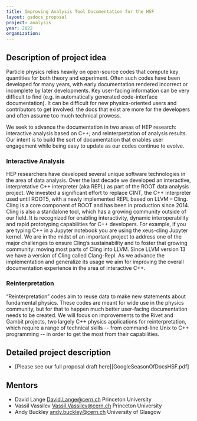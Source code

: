 ```yaml
---
title: Improving Analysis Tool Documentation for the HSF
layout: gsdocs_proposal
project: analysis
year: 2022
organization:
---
```


## Description of project idea

Particle physics relies heavily on open-source codes that compute key quantities for both theory and experiment. Often such codes have been developed for many years, with early documentation rendered incorrect or incomplete by later developments. Key user-facing information can be very difficult to find (e.g. in automatically generated code-interface documentation). It can be difficult for new physics-oriented users and contributors to get involved: the docs that exist are more for the developers and often assume too much technical prowess.

We seek to advance the documentation in two areas of HEP research: interactive analysis based on C++; and reinterpretation of analysis results. Our intent is to build the sort of documentation that enables user engagement while being easy to update as our codes continue to evolve.

### Interactive Analysis

HEP researchers have developed several unique software technologies in the area of data analysis. Over the last decade we developed an interactive, interpretative C++ interpreter (aka REPL) as part of the ROOT data analysis project. We invested a significant effort to replace CINT, the C++ interpreter used until ROOT5, with a newly implemented REPL based on LLVM – Cling. Cling is a core component of ROOT and has been in production since 2014. Cling is also a standalone tool, which has a growing community outside of our field. It is recognized for enabling interactivity, dynamic interoperability and rapid prototyping capabilities for C++ developers. For example, if you are typing C++ in a Jupyter notebook you are using the xeus-cling Jupyter kernel.
We are in the midst of an important project to address one of the major challenges to ensure Cling’s sustainability and to foster that growing community: moving most parts of Cling into LLVM. Since LLVM version 13 we have a version of Cling called Clang-Repl. As we advance the implementation and generalize its usage we aim for improving the overall documentation experience in the area of interactive C++.

### Reinterpretation

“Reinterpretation” codes aim to reuse data to make new statements about fundamental physics. These codes are meant for wide use in the physics community, but for that to happen much better user-facing documentation needs to be created. We will focus on improvements to the Rivet and Gambit projects, two largely C++ physics applications for reinterpretation, which require a range of technical skills -- from command-line Unix to C++ programming -- in order to get the most from their capabilities.


## Detailed project description
* [Please see our full proposal draft here][GoogleSeasonOfDocsHSF.pdf]

## Mentors
* David Lange [David.Lange@cern.ch](mailto:David.Lange@cern.ch) Princeton University
* Vassil Vassilev [Vassil.Vassilev@cern.ch](mailto:Vassil.Vassilev@cern.ch) Princeton University
* Andy Buckley [andy.buckley@cern.ch](mailto:andy.buckley@cern.ch) University of Glasgow


